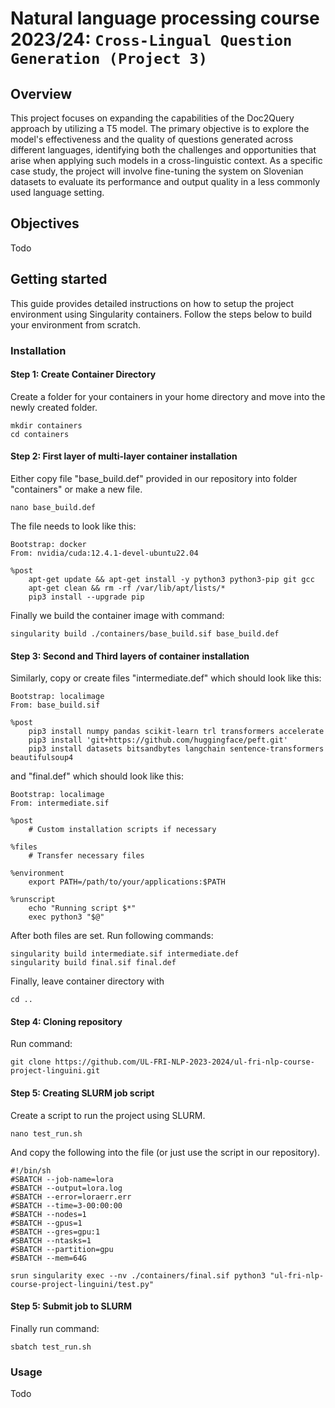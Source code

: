 # Natural language processing course 2023/24: `Cross-Lingual Question Generation (Project 3)`

## Overview
This project focuses on expanding the capabilities of the Doc2Query approach by utilizing a T5 model. The primary objective is to explore the model's effectiveness and the quality of questions generated across different languages, identifying both the challenges and opportunities that arise when applying such models in a cross-linguistic context. As a specific case study, the project will involve fine-tuning the system on Slovenian datasets to evaluate its performance and output quality in a less commonly used language setting.
## Objectives
Todo
## Getting started
This guide provides detailed instructions on how to setup the project environment using Singularity containers. Follow the steps below to build your environment from scratch.
### Installation
#### Step 1: Create Container Directory
Create a folder for your containers in your home directory and move into the newly created folder.
```
mkdir containers
cd containers
```
#### Step 2: First layer of multi-layer container installation
Either copy file "base_build.def" provided in our repository into folder "containers" or make a new file.
```
nano base_build.def
```
The file needs to look like this:
```
Bootstrap: docker
From: nvidia/cuda:12.4.1-devel-ubuntu22.04

%post
    apt-get update && apt-get install -y python3 python3-pip git gcc
    apt-get clean && rm -rf /var/lib/apt/lists/*
    pip3 install --upgrade pip

```
Finally we build the container image with command:
```
singularity build ./containers/base_build.sif base_build.def
```
#### Step 3: Second and Third layers of container installation
Similarly, copy or create files "intermediate.def" which should look like this:
```
Bootstrap: localimage
From: base_build.sif

%post
    pip3 install numpy pandas scikit-learn trl transformers accelerate
    pip3 install 'git+https://github.com/huggingface/peft.git'
    pip3 install datasets bitsandbytes langchain sentence-transformers beautifulsoup4
```
and "final.def" which should look like this:
```
Bootstrap: localimage
From: intermediate.sif

%post
    # Custom installation scripts if necessary

%files
    # Transfer necessary files

%environment
    export PATH=/path/to/your/applications:$PATH

%runscript
    echo "Running script $*"
    exec python3 "$@"
```
After both files are set. Run following commands:
```
singularity build intermediate.sif intermediate.def
singularity build final.sif final.def

```
Finally, leave container directory with
```
cd ..
```
#### Step 4: Cloning repository
Run command:
```
git clone https://github.com/UL-FRI-NLP-2023-2024/ul-fri-nlp-course-project-linguini.git
```
#### Step 5: Creating SLURM job script
Create a script to run the project using SLURM.
```
nano test_run.sh
```
And copy the following into the file (or just use the script in our repository).
```
#!/bin/sh
#SBATCH --job-name=lora
#SBATCH --output=lora.log
#SBATCH --error=loraerr.err
#SBATCH --time=3-00:00:00
#SBATCH --nodes=1
#SBATCH --gpus=1
#SBATCH --gres=gpu:1
#SBATCH --ntasks=1
#SBATCH --partition=gpu
#SBATCH --mem=64G

srun singularity exec --nv ./containers/final.sif python3 "ul-fri-nlp-course-project-linguini/test.py"
```
#### Step 5: Submit job to SLURM
Finally run command:
```
sbatch test_run.sh
```
### Usage
Todo
